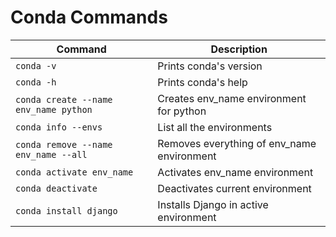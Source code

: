 # Conda Commands
|Command| Description|
|-------|------------|
|`conda -v` | Prints conda's version|
|`conda -h` | Prints conda's help|
|`conda create --name env_name python`  | Creates env_name environment for python|
|`conda info --envs`  | List all the environments|
|`conda remove --name env_name --all`  | Removes everything of env_name environment|
|`conda activate env_name`  | Activates env_name environment|
|`conda deactivate`  | Deactivates current environment|
|`conda install django`  | Installs Django in active environment|
